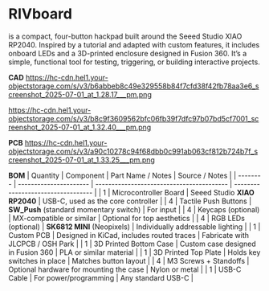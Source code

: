 # RIVboard
is a compact, four-button hackpad built around the Seeed Studio XIAO RP2040. Inspired by a tutorial and adapted with custom features, it includes onboard LEDs and a 3D-printed enclosure designed in Fusion 360. It’s a simple, functional tool for testing, triggering, or building interactive projects.

**CAD**
https://hc-cdn.hel1.your-objectstorage.com/s/v3/b6abbeb8c49e329558b84f7cfd38f42fb78aa3e6_screenshot_2025-07-01_at_1.28.17___pm.png

https://hc-cdn.hel1.your-objectstorage.com/s/v3/b8c9f3609562bfc06fb39f7dfc97b07bd5cf7001_screenshot_2025-07-01_at_1.32.40___pm.png

**PCB**
https://hc-cdn.hel1.your-objectstorage.com/s/v3/a90c10278c94f68dbb0c991ab063cf812b724b7f_screenshot_2025-07-01_at_1.33.25___pm.png

**BOM**
| Quantity | Component              | Part Name / Notes                         | Source / Notes                     |
| -------- | ---------------------- | ----------------------------------------- | ---------------------------------- |
| 1        | Microcontroller Board  | Seeed Studio **XIAO RP2040**              | USB-C, used as the core controller |
| 4        | Tactile Push Buttons   | **SW\_Push** (standard momentary switch)  | For input                          |
| 4        | Keycaps (optional)     | MX-compatible or similar                  | Optional for top aesthetics        |
| 4        | RGB LEDs (optional)    | **SK6812 MINI** (Neopixels)               | Individually addressable lighting  |
| 1        | Custom PCB             | Designed in KiCad, includes routed traces | Fabricate with JLCPCB / OSH Park   |
| 1        | 3D Printed Bottom Case | Custom case designed in Fusion 360        | PLA or similar material            |
| 1        | 3D Printed Top Plate   | Holds key switches in place               | Matches button layout              |
| 4        | M3 Screws + Standoffs  | Optional hardware for mounting the case   | Nylon or metal                     |
| 1        | USB-C Cable            | For power/programming                     | Any standard USB-C                 |

